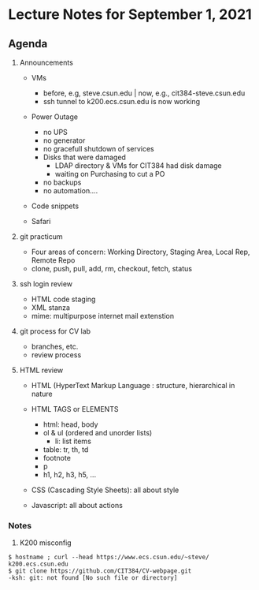 # Lecture Notes for September 1, 2021

## Agenda
  1. Announcements
     - VMs
       * before, e.g, steve.csun.edu | now, e.g., cit384-steve.csun.edu
       * ssh tunnel to k200.ecs.csun.edu is now working

     - Power Outage
       * no UPS
       * no generator
       * no gracefull shutdown of services
       * Disks that were damaged
          - LDAP directory & VMs for CIT384 had disk damage
          - waiting on Purchasing to cut a PO
       * no backups
       * no automation....

     - Code snippets
     - Safari

  1. git practicum
     - Four areas of concern: Working Directory, Staging Area, Local Rep, Remote Repo
     - clone, push, pull, add, rm, checkout, fetch, status

  1. ssh login review
     - HTML code staging
     - XML stanza
     - mime: multipurpose internet mail extenstion 
    
  1. git process for CV lab
     - branches, etc.
     - review process

  1. HTML review
     - HTML (HyperText Markup Language : structure, hierarchical in nature
     - HTML TAGS or ELEMENTS
        - html: head, body
        - ol & ul  (ordered and unorder lists)
          - li: list items
        - table:  tr, th, td
        - footnote
        - p
        - h1, h2, h3, h5, ...
        
     - CSS (Cascading Style Sheets): all about style
     - Javascript: all about actions



### Notes
  1. K200 misconfig
  ```
  $ hostname ; curl --head https://www.ecs.csun.edu/~steve/
k200.ecs.csun.edu
  $ git clone https://github.com/CIT384/CV-webpage.git
-ksh: git: not found [No such file or directory]
  ```
